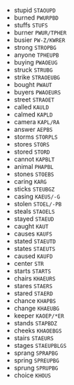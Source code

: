 * stupid `STAOUPD`
* burned `PWURPBD`
* stuffs `STUFS`
* burner `PWUR/TPHER`
* busier `PW-Z/KWRER`
* strong `STROPBG`
* anyone `TPHEUPB`
* buying `PWAOEUG`
* struck `STRUBG`
* strike `STRAOEUBG`
* bought `PWAUT`
* buyers `PWAOEURS`
* street `STRAOET`
* called `KAULD`
* calmed `KAPLD`
* camera `KAPL/RA`
* answer `AEPBS`
* storms `STORPLS`
* stores `STORS`
* stored `STORD`
* cannot `KAPBLT`
* animal `PHAPBL`
* stones `STOEBS`
* caring `KARG`
* sticks `STEUBGZ`
* casing `KAEUS/-G`
* stolen `STOEL/-PB`
* steals `STAOELS`
* stayed `STAEUD`
* caught `KAUT`
* causes `KAUFS`
* stated `STAEUTD`
* states `STAEUTS`
* caused `KAUFD`
* center `STR`
* starts `STARTS`
* chairs `KHAEURS`
* stares `STAERS`
* stared `STAERD`
* chance `KHAPBS`
* change `KHAEUBG`
* keeper `KAOEP/*ER`
* stands `STAPBDZ`
* cheeks `KHAOEBGS`
* stairs `STAEURS`
* stages `STAEUPBLGS`
* sprang `SPRAPBG`
* spring `SPREUPBG`
* sprung `SPRUPBG`
* choice `KHOUS`

